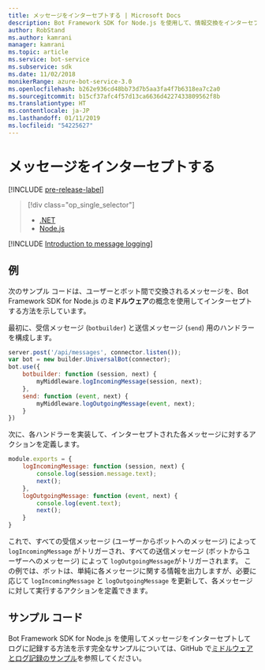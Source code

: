```yaml
---
title: メッセージをインターセプトする | Microsoft Docs
description: Bot Framework SDK for Node.js を使用して、情報交換をインターセプトして処理することで、ログやその他のレコードを作成する方法について説明します。
author: RobStand
ms.author: kamrani
manager: kamrani
ms.topic: article
ms.service: bot-service
ms.subservice: sdk
ms.date: 11/02/2018
monikerRange: azure-bot-service-3.0
ms.openlocfilehash: b262e936cd48bb73d7b5aa3fa4f7b6318ea7c2a0
ms.sourcegitcommit: b15cf37afc4f57d13ca6636d4227433809562f8b
ms.translationtype: HT
ms.contentlocale: ja-JP
ms.lasthandoff: 01/11/2019
ms.locfileid: "54225627"
---
```

# <a name="intercept-messages"></a>メッセージをインターセプトする

[!INCLUDE [pre-release-label](../includes/pre-release-label-v3.md)]

> [!div class="op_single_selector"]
> - [.NET](../dotnet/bot-builder-dotnet-middleware.md)
> - [Node.js](../nodejs/bot-builder-nodejs-intercept-messages.md)

[!INCLUDE [Introduction to message logging](../includes/snippet-message-logging-intro.md)]

## <a name="example"></a>例

次のサンプル コードは、ユーザーとボット間で交換されるメッセージを、Bot Framework SDK for Node.js の**ミドルウェア**の概念を使用してインターセプトする方法を示しています。 

最初に、受信メッセージ (`botbuilder`) と送信メッセージ (`send`) 用のハンドラーを構成します。

```javascript
server.post('/api/messages', connector.listen());
var bot = new builder.UniversalBot(connector);
bot.use({
    botbuilder: function (session, next) {
        myMiddleware.logIncomingMessage(session, next);
    },
    send: function (event, next) {
        myMiddleware.logOutgoingMessage(event, next);
    }
})
```

次に、各ハンドラーを実装して、インターセプトされた各メッセージに対するアクションを定義します。

```javascript
module.exports = {
    logIncomingMessage: function (session, next) {
        console.log(session.message.text);
        next();
    },
    logOutgoingMessage: function (event, next) {
        console.log(event.text);
        next();
    }
}
```

これで、すべての受信メッセージ (ユーザーからボットへのメッセージ) によって `logIncomingMessage` がトリガーされ、すべての送信メッセージ (ボットからユーザーへのメッセージ) によって `logOutgoingMessage`がトリガーされます。
この例では、ボットは、単純に各メッセージに関する情報を出力しますが、必要に応じて `logIncomingMessage` と `logOutgoingMessage` を更新して、各メッセージに対して実行するアクションを定義できます。 

## <a name="sample-code"></a>サンプル コード

Bot Framework SDK for Node.js を使用してメッセージをインターセプトしてログに記録する方法を示す完全なサンプルについては、GitHub で<a href="https://aka.ms/v3-js-capability-middlewareLogging" target="_blank">ミドルウェアとログ記録のサンプル</a>を参照してください。
